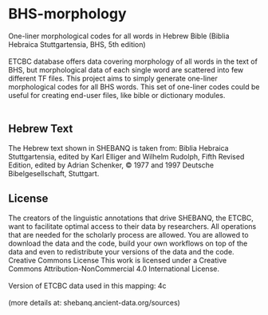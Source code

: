# BHS-morphology
One-liner morphological codes for all words in Hebrew Bible (Biblia Hebraica Stuttgartensia, BHS, 5th edition)<br />
<br />
ETCBC database offers data covering morphology of all words in the text of BHS, but morphological data of each single word are scattered into few different TF files.  This project aims to simply generate one-liner morphological codes for all BHS words.  This set of one-liner codes could be useful for creating end-user files, like bible or dictionary modules.<br /><br />
<h2>Hebrew Text</h2>
<p>
The Hebrew text shown in SHEBANQ is taken from: Biblia Hebraica Stuttgartensia, edited by Karl Elliger and Wilhelm Rudolph, Fifth Revised Edition, edited by Adrian Schenker, © 1977 and 1997 Deutsche Bibelgesellschaft, Stuttgart.
</p>

<h2>License</h2>
<p>The creators of the linguistic annotations that drive SHEBANQ, the ETCBC, want to facilitate optimal access to their data by researchers. All operations that are needed for the scholarly process are allowed. You are allowed to download the data and the code, build your own workflows on top of the data and even to redistribute your versions of the data and the code.
<br />
Creative Commons License
This work is licensed under a Creative Commons Attribution-NonCommercial 4.0 International License.<br />
<br />
Version of ETCBC data used in this mapping: 4c<br /><br />
(more details at: shebanq.ancient-data.org/sources)
</p>
